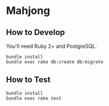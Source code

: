 # Mahjong

## How to Develop

You'll need Ruby 2+ and PostgreSQL.

    bundle install
    bundle exec rake db:create db:migrate

## How to Test

    bundle install
    bundle exec rake test
